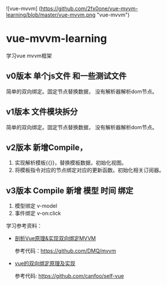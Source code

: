 ![vue-mvvm] (https://github.com/2fx0one/vue-mvvm-learning/blob/master/vue-mvvm.png "vue-mvvm")

# vue-mvvm-learning
学习vue mvvm框架

## v0版本 单个js文件 和一些测试文件
简单的双向绑定。固定节点替换数据， 没有解析器解析dom节点。

## v1版本 文件模块拆分
简单的双向绑定。固定节点替换数据， 没有解析器解析dom节点。

## v2版本 新增Compile，
1. 实现解析模板{{}}，替换模板数据，初始化视图。
2. 将模板指令对应的节点绑定对应的更新函数。初始化相关订阅器。

## v3版本 Compile 新增 模型 时间 绑定
1. 模型绑定 v-model
2. 事件绑定 v-on:click

学习参考资料：



- [剖析Vue原理&实现双向绑定MVVM](https://segmentfault.com/a/1190000006599500)
  
    参考代码：https://github.com/DMQ/mvvm

- [vue的双向绑定原理及实现](https://www.cnblogs.com/canfoo/p/6891868.html)
  
    参考代码: https://github.com/canfoo/self-vue
